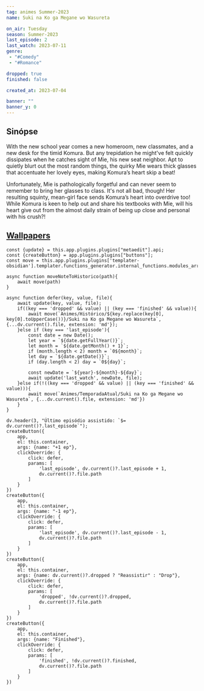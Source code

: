 ```yaml
---
tag: animes Summer-2023
name: Suki na Ko ga Megane wo Wasureta

on_air: Tuesday
season: Summer-2023
last_episode: 2
last_watch: 2023-07-11
genre: 
 - "#Comedy"
 - "#Romance"

dropped: true
finished: false

created_at: 2023-07-04

banner: ""
banner_y: 0
---
```

## Sinópse
With the new school year comes a new homeroom, new classmates, and a new desk for the timid Komura. But any trepidation he might've felt quickly dissipates when he catches sight of Mie, his new seat neighbor. Apt to quietly blurt out the most random things, the quirky Mie wears thick glasses that accentuate her lovely eyes, making Komura’s heart skip a beat!  
  
Unfortunately, Mie is pathologically forgetful and can never seem to remember to bring her glasses to class. It's not all bad, though! Her resulting squinty, mean-girl face sends Komura’s heart into overdrive too! While Komura is keen to help out and share his textbooks with Mie, will his heart give out from the almost daily strain of being up close and personal with his crush?!

## [Wallpapers](https://wall.alphacoders.com/search.php?search=Suki+na+Ko+ga+Megane+wo+Wasureta&lang=Portuguese)

```dataviewjs
const {update} = this.app.plugins.plugins["metaedit"].api;
const {createButton} = app.plugins.plugins["buttons"];
const move = this.app.plugins.plugins['templater-obsidian'].templater.functions_generator.internal_functions.modules_array[1].static_functions.get('move');

async function moveNoteToHistorico(path){
	await move(path)
}

async function defer(key, value, file){
	await update(key, value, file);
	if((key === 'dropped' && value) || (key === 'finished' && value)){
		await move(`Animes/Histórico/${key.replace(key[0], key[0].toUpperCase())}/Suki na Ko ga Megane wo Wasureta`, {...dv.current().file, extension: 'md'});
	}else if (key === 'last_episode'){
		const date = new Date();
		let year = `${date.getFullYear()}`;
		let month = `${date.getMonth() + 1}`;
		if (month.length < 2) month = `0${month}`;
		let day = `${date.getDate()}`;
		if (day.length < 2) day = `0${day}`;

		const newDate = `${year}-${month}-${day}`;
		await update('last_watch', newDate, file);
	}else if(!((key === 'dropped' && value) || (key === 'finished' && value))){
		await move(`Animes/TemporadaAtual/Suki na Ko ga Megane wo Wasureta`, {...dv.current().file, extension: 'md'})
	}
}

dv.header(3, "Último episódio assistido: `$= dv.current()?.last_episode`");
createButton({
	app,
	el: this.container,
	args: {name: "+1 ep"},
	clickOverride: {
		click: defer,
		params: [
			'last_episode', dv.current()?.last_episode + 1,
			dv.current()?.file.path
		]
	}
})
createButton({
	app,
	el: this.container,
	args: {name: "-1 ep"},
	clickOverride: {
		click: defer,
		params: [
			'last_episode', dv.current()?.last_episode - 1,
			dv.current()?.file.path
		]
	}
})
createButton({
	app,
	el: this.container,
	args: {name: dv.current()?.dropped ? "Reassistir" : "Drop"},
	clickOverride: {
		click: defer,
		params: [
			'dropped', !dv.current()?.dropped,
			dv.current()?.file.path
		]
	}
})
createButton({
	app,
	el: this.container,
	args: {name: "Finished"},
	clickOverride: {
		click: defer,
		params: [
			'finished', !dv.current()?.finished,
			dv.current()?.file.path
		]
	}
})
```
